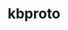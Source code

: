 ---
title: "kbproto"
layout: cache
categories: [package, develop-2024-02-11]
meta: {"versions": ["1.0.7"], "compilers": ["gcc@=11.1.0", "gcc@=11.4.0", "gcc@=7.3.1", "gcc@=9.4.0"], "oss": ["amzn2", "ubuntu20.04", "ubuntu22.04"], "platforms": ["linux"], "targets": ["aarch64", "neoverse_n1", "neoverse_v1", "neoverse_v2", "ppc64le", "x86_64_v3"], "stacks": ["aws-isc", "aws-isc-aarch64", "data-vis-sdk", "e4s", "e4s-neoverse-v2", "e4s-neoverse_v1", "e4s-power", "e4s-rocm-external", "ml-linux-x86_64-rocm", "root"], "num_specs": 9, "num_specs_by_stack": {"root": 9, "aws-isc-aarch64": 2, "aws-isc": 1, "e4s-neoverse_v1": 1, "e4s-power": 1, "data-vis-sdk": 1, "e4s": 1, "e4s-rocm-external": 1, "e4s-neoverse-v2": 1, "ml-linux-x86_64-rocm": 1}}
spec_details: [{"hash": "pdazbeobhnpq7giywezxlnryxgqixpyk", "compiler": "gcc@=7.3.1", "versions": ["1.0.7"], "os": "amzn2", "platform": "linux", "target": "aarch64", "variants": ["build_system=autotools"], "stacks": ["root", "aws-isc-aarch64"], "size": "-", "tarball": "https://binaries.spack.io/releases/develop-2024-02-11/build_cache/linux-amzn2-aarch64/gcc-7.3.1/kbproto-1.0.7/linux-amzn2-aarch64-gcc-7.3.1-kbproto-1.0.7-pdazbeobhnpq7giywezxlnryxgqixpyk.spack"}, {"hash": "n7bduziq3mupsyrgyg76jzvbbrx45wwp", "compiler": "gcc@=7.3.1", "versions": ["1.0.7"], "os": "amzn2", "platform": "linux", "target": "neoverse_n1", "variants": ["build_system=autotools"], "stacks": ["root", "aws-isc-aarch64"], "size": "-", "tarball": "https://binaries.spack.io/releases/develop-2024-02-11/build_cache/linux-amzn2-neoverse_n1/gcc-7.3.1/kbproto-1.0.7/linux-amzn2-neoverse_n1-gcc-7.3.1-kbproto-1.0.7-n7bduziq3mupsyrgyg76jzvbbrx45wwp.spack"}, {"hash": "sweyxk4lzqmgxll3pdbzhwjnwsgb5rzc", "compiler": "gcc@=7.3.1", "versions": ["1.0.7"], "os": "amzn2", "platform": "linux", "target": "x86_64_v3", "variants": ["build_system=autotools"], "stacks": ["root", "aws-isc"], "size": "-", "tarball": "https://binaries.spack.io/releases/develop-2024-02-11/build_cache/linux-amzn2-x86_64_v3/gcc-7.3.1/kbproto-1.0.7/linux-amzn2-x86_64_v3-gcc-7.3.1-kbproto-1.0.7-sweyxk4lzqmgxll3pdbzhwjnwsgb5rzc.spack"}, {"hash": "i5oraf54dvobvfxoh7lqmulpmagfdvmb", "compiler": "gcc@=11.4.0", "versions": ["1.0.7"], "os": "ubuntu20.04", "platform": "linux", "target": "neoverse_v1", "variants": ["build_system=autotools"], "stacks": ["root", "e4s-neoverse_v1"], "size": "-", "tarball": "https://binaries.spack.io/releases/develop-2024-02-11/build_cache/linux-ubuntu20.04-neoverse_v1/gcc-11.4.0/kbproto-1.0.7/linux-ubuntu20.04-neoverse_v1-gcc-11.4.0-kbproto-1.0.7-i5oraf54dvobvfxoh7lqmulpmagfdvmb.spack"}, {"hash": "x7szemop755gwztoea6ccjuyo5ekau6v", "compiler": "gcc@=9.4.0", "versions": ["1.0.7"], "os": "ubuntu20.04", "platform": "linux", "target": "ppc64le", "variants": ["build_system=autotools"], "stacks": ["root", "e4s-power"], "size": "-", "tarball": "https://binaries.spack.io/releases/develop-2024-02-11/build_cache/linux-ubuntu20.04-ppc64le/gcc-9.4.0/kbproto-1.0.7/linux-ubuntu20.04-ppc64le-gcc-9.4.0-kbproto-1.0.7-x7szemop755gwztoea6ccjuyo5ekau6v.spack"}, {"hash": "vtv7vlft35pfaydmclpjxizvrl5kckb4", "compiler": "gcc@=11.1.0", "versions": ["1.0.7"], "os": "ubuntu20.04", "platform": "linux", "target": "x86_64_v3", "variants": ["build_system=autotools"], "stacks": ["root", "data-vis-sdk"], "size": "-", "tarball": "https://binaries.spack.io/releases/develop-2024-02-11/build_cache/linux-ubuntu20.04-x86_64_v3/gcc-11.1.0/kbproto-1.0.7/linux-ubuntu20.04-x86_64_v3-gcc-11.1.0-kbproto-1.0.7-vtv7vlft35pfaydmclpjxizvrl5kckb4.spack"}, {"hash": "xaa2meqazb4fk2gxxe7mwbcx2wxglxdv", "compiler": "gcc@=11.4.0", "versions": ["1.0.7"], "os": "ubuntu20.04", "platform": "linux", "target": "x86_64_v3", "variants": ["build_system=autotools"], "stacks": ["e4s", "root", "e4s-rocm-external"], "size": "-", "tarball": "https://binaries.spack.io/releases/develop-2024-02-11/build_cache/linux-ubuntu20.04-x86_64_v3/gcc-11.4.0/kbproto-1.0.7/linux-ubuntu20.04-x86_64_v3-gcc-11.4.0-kbproto-1.0.7-xaa2meqazb4fk2gxxe7mwbcx2wxglxdv.spack"}, {"hash": "uunu6rdox7cuqgczzhhizflmaprswiru", "compiler": "gcc@=11.4.0", "versions": ["1.0.7"], "os": "ubuntu22.04", "platform": "linux", "target": "neoverse_v2", "variants": ["build_system=autotools"], "stacks": ["root", "e4s-neoverse-v2"], "size": "-", "tarball": "https://binaries.spack.io/releases/develop-2024-02-11/build_cache/linux-ubuntu22.04-neoverse_v2/gcc-11.4.0/kbproto-1.0.7/linux-ubuntu22.04-neoverse_v2-gcc-11.4.0-kbproto-1.0.7-uunu6rdox7cuqgczzhhizflmaprswiru.spack"}, {"hash": "j3b73ix63yre7tezmphneszgdfhpcnte", "compiler": "gcc@=11.4.0", "versions": ["1.0.7"], "os": "ubuntu22.04", "platform": "linux", "target": "x86_64_v3", "variants": ["build_system=autotools"], "stacks": ["root", "ml-linux-x86_64-rocm"], "size": "-", "tarball": "https://binaries.spack.io/releases/develop-2024-02-11/build_cache/linux-ubuntu22.04-x86_64_v3/gcc-11.4.0/kbproto-1.0.7/linux-ubuntu22.04-x86_64_v3-gcc-11.4.0-kbproto-1.0.7-j3b73ix63yre7tezmphneszgdfhpcnte.spack"}]
---